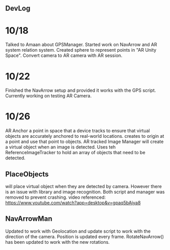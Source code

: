 ## DevLog
# 10/18
Talked to Amaan about GPSManager. Started work on NavArrow and AR system relation system. Created sphere to represent points in "AR Unity Space". Convert camera to AR camera with AR session.

# 10/22
Finished the NavArrow setup and provided it works with the GPS script. Currently working on testing AR Camera.

# 10/26
AR Anchor a point in space that a device tracks to ensure that virtual objects are accurately anchored to real-world locations. creates to origin at a point and use that point to objects. 
AR tracked Image Manager will create a virtual object when an image is detected. Uses teh ReferenceImageTracker to hold an array of objects that need to be detected. 

## PlaceObjects 
will place virtual object when they are detected by camera. However there is an issue with library and image recognition. Both script and manager was removed to prevent crashing.
video referenced: https://www.youtube.com/watch?app=desktop&v=gpaq5bAjya8 

## NavArrowMan
Updated to work with Geolocation and update script to work with the direction of the camera. Position is updated every frame. RotateNavArrow() has been updated to work with the new rotations.  